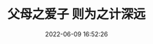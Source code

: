 ---
title: 父母之爱子 则为之计深远
date: 2022-06-09 16:52:26
categories: 生活
tags: [浮生]
comments: true
cover: /images/2022/zhifou.webp
---